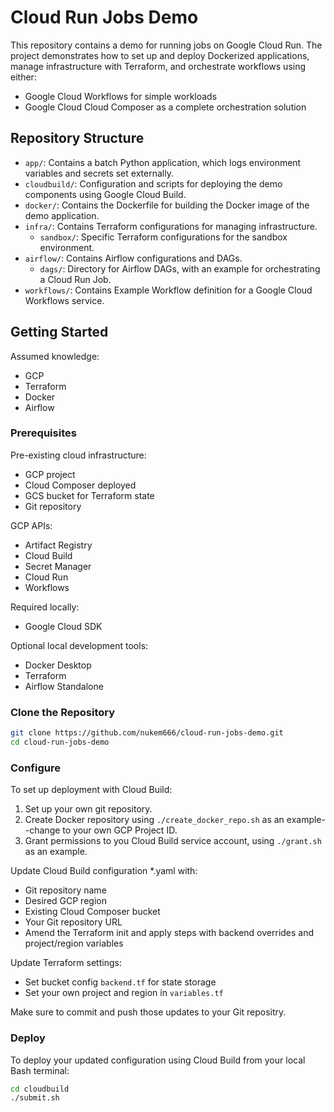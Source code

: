 # Cloud Run Jobs Demo

This repository contains a demo for running jobs on Google Cloud Run. The project demonstrates how to set up and deploy Dockerized applications, manage infrastructure with Terraform, and orchestrate workflows using either:
- Google Cloud Workflows for simple workloads
- Google Cloud Cloud Composer as a complete orchestration solution

## Repository Structure

- `app/`: Contains a batch Python application, which logs environment variables and secrets set externally.
- `cloudbuild/`: Configuration and scripts for deploying the demo components using Google Cloud Build.
- `docker/`: Contains the Dockerfile for building the Docker image of the demo application.
- `infra/`: Contains Terraform configurations for managing infrastructure.
  - `sandbox/`: Specific Terraform configurations for the sandbox environment.
- `airflow/`: Contains Airflow configurations and DAGs.
  - `dags/`: Directory for Airflow DAGs, with an example for orchestrating a Cloud Run Job.
- `workflows/`: Contains Example Workflow definition for a Google Cloud Workflows service.

## Getting Started

Assumed knowledge:
- GCP
- Terraform
- Docker
- Airflow

### Prerequisites

Pre-existing cloud infrastructure:
- GCP project
- Cloud Composer deployed
- GCS bucket for Terraform state
- Git repository

GCP APIs:
- Artifact Registry
- Cloud Build
- Secret Manager
- Cloud Run
- Workflows

Required locally:
- Google Cloud SDK

Optional local development tools:
- Docker Desktop
- Terraform
- Airflow Standalone

### Clone the Repository

```bash
git clone https://github.com/nukem666/cloud-run-jobs-demo.git
cd cloud-run-jobs-demo
```

### Configure

To set up deployment with Cloud Build:
1. Set up your own git repository.
2. Create Docker repository using `./create_docker_repo.sh` as an example--change to your own GCP Project ID.
3. Grant permissions to you Cloud Build service account, using `./grant.sh` as an example.

Update Cloud Build configuration *.yaml with:
- Git repository name
- Desired GCP region
- Existing Cloud Composer bucket
- Your Git repository URL
- Amend the Terraform init and apply steps with backend overrides  and project/region variables

Update Terraform settings:
- Set bucket config `backend.tf` for state storage
- Set your own project and region in `variables.tf` 

Make sure to commit and push those updates to your Git repositry.

### Deploy

To deploy your updated configuration using Cloud Build from your local Bash terminal:
```bash
cd cloudbuild
./submit.sh
```
